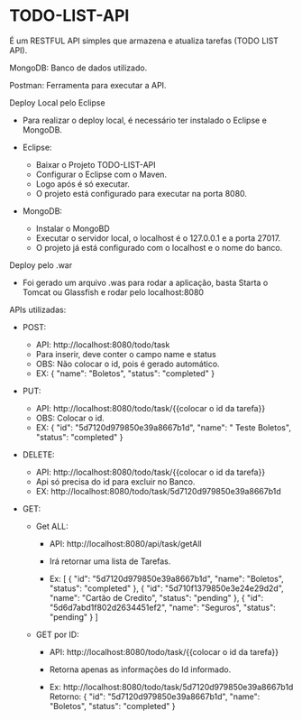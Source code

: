 # TODO-LIST-API
É um RESTFUL API simples que armazena e atualiza tarefas (TODO LIST API).

MongoDB: Banco de dados utilizado.

Postman: Ferramenta para executar a API.

Deploy Local pelo Eclipse
   - Para realizar o deploy local, é necessário ter instalado o Eclipse e MongoDB.
   - Eclipse:
      - Baixar o Projeto TODO-LIST-API
      - Configurar o Eclipse com o Maven.
      - Logo após é só executar.
      - O projeto está configurado para executar na porta 8080.
      
   - MongoDB:
      - Instalar o MongoBD
      - Executar o servidor local, o localhost é o 127.0.0.1 e a porta 27017.
      - O projeto já está configurado com o localhost e o nome do banco.  

Deploy pelo .war
  - Foi gerado um arquivo .was para rodar a aplicação, basta Starta o Tomcat ou Glassfish e rodar pelo localhost:8080
  
APIs utilizadas:
- POST:
   - API: http://localhost:8080/todo/task
   - Para inserir, deve conter o campo name e status
   - OBS: Não colocar o id, pois é gerado automático.
   - EX:
      {
        "name": "Boletos",
        "status": "completed"
      }
      
- PUT:  
   - API: http://localhost:8080/todo/task/{{colocar o id da tarefa}}
   - OBS: Colocar o id.
   - EX:
       {
        "id": "5d7120d979850e39a8667b1d",
        "name": " Teste Boletos",
        "status": "completed"
       }
- DELETE: 
   - API: http://localhost:8080/todo/task/{{colocar o id da tarefa}}
   - Api só precisa do id para excluir no Banco.
   - EX:
   http://localhost:8080/todo/task/5d7120d979850e39a8667b1d

- GET: 
  - Get ALL:
      - API: http://localhost:8080/api/task/getAll
      - Irá retornar uma lista de Tarefas. 
      
      - Ex: 
      [
         {
           "id": "5d7120d979850e39a8667b1d",
           "name": "Boletos",
            "status": "completed"
         },
         {
           "id": "5d710f1379850e3e24e29d2d",
           "name": "Cartão de Credito",
           "status": "pending"
         },
         {
           "id": "5d6d7abd1f802d2634451ef2",
            "name": "Seguros",
            "status": "pending"
         }
      ]

  - GET por ID:
      - API: http://localhost:8080/todo/task/{{colocar o id da tarefa}}
      - Retorna apenas as informações do Id informado.
      
      - Ex: http://localhost:8080/todo/task/5d7120d979850e39a8667b1d
       Retorno: 
       {
          "id": "5d7120d979850e39a8667b1d",
          "name": "Boletos",
          "status": "completed"
       }



















